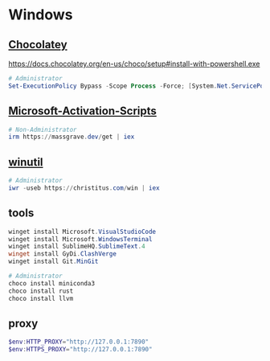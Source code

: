 # Windows

## [Chocolatey](https://github.com/chocolatey/choco)

https://docs.chocolatey.org/en-us/choco/setup#install-with-powershell.exe

```powershell
# Administrator
Set-ExecutionPolicy Bypass -Scope Process -Force; [System.Net.ServicePointManager]::SecurityProtocol = [System.Net.ServicePointManager]::SecurityProtocol -bor 3072; iex ((New-Object System.Net.WebClient).DownloadString('https://community.chocolatey.org/install.ps1'))
```

## [Microsoft-Activation-Scripts](https://github.com/massgravel/Microsoft-Activation-Scripts)

```powershell
# Non-Administrator
irm https://massgrave.dev/get | iex
```

## [winutil](https://github.com/ChrisTitusTech/winutil)

```powershell
# Administrator
iwr -useb https://christitus.com/win | iex
```

## tools

```powershell
winget install Microsoft.VisualStudioCode
winget install Microsoft.WindowsTerminal
winget install SublimeHQ.SublimeText.4
winget install GyDi.ClashVerge
winget install Git.MinGit

# Administrator
choco install miniconda3
choco install rust
choco install llvm
```

## proxy

```powershell
$env:HTTP_PROXY="http://127.0.0.1:7890"
$env:HTTPS_PROXY="http://127.0.0.1:7890"
```
